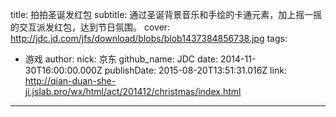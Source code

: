 title: 拍拍圣诞发红包
subtitle: 通过圣诞背景音乐和手绘的卡通元素，加上摇一摇的交互派发红包，达到节日氛围。
cover: http://jdc.jd.com/jfs/download/blobs/blob1437384856738.jpg
tags:
  - 游戏
author:
  nick: 京东
  github_name: JDC
date: 2014-11-30T16:00:00.000Z
publishDate: 2015-08-20T13:51:31.016Z
link: http://qian-duan-she-ji.jslab.pro/wx/html/act/201412/christmas/index.html
---